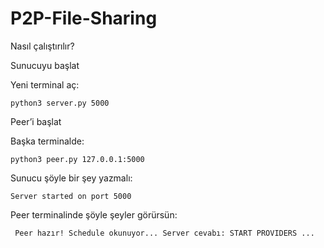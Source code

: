# P2P-File-Sharing
 
Nasıl çalıştırılır?

Sunucuyu başlat

Yeni terminal aç:

`python3 server.py 5000
`

Peer’i başlat

Başka terminalde:

`python3 peer.py 127.0.0.1:5000
`

Sunucu şöyle bir şey yazmalı:

`Server started on port 5000
`

Peer terminalinde şöyle şeyler görürsün:

`
Peer hazır! Schedule okunuyor...
Server cevabı: START PROVIDERS ...`
